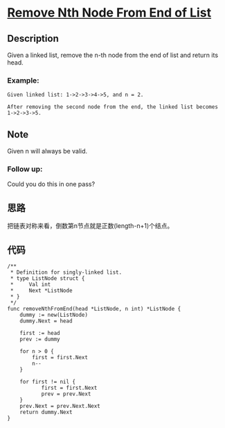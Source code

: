 # [ Remove Nth Node From End of List](https://leetcode-cn.com/problems/remove-nth-node-from-end-of-list/)

## Description

Given a linked list, remove the n-th node from the end of list and return its head.

### Example:

````
Given linked list: 1->2->3->4->5, and n = 2.

After removing the second node from the end, the linked list becomes 1->2->3->5.
````

## Note

Given n will always be valid.

### Follow up:

Could you do this in one pass?

## 思路

把链表对称来看，倒数第n节点就是正数(length-n+1)个结点。

## 代码
````
/**
 * Definition for singly-linked list.
 * type ListNode struct {
 *     Val int
 *     Next *ListNode
 * }
 */
func removeNthFromEnd(head *ListNode, n int) *ListNode {
    dummy := new(ListNode)
    dummy.Next = head

    first := head
    prev := dummy

    for n > 0 {
        first = first.Next
        n--
    }

    for first != nil {
           first = first.Next
           prev = prev.Next    
    }
    prev.Next = prev.Next.Next
    return dummy.Next
}
````

